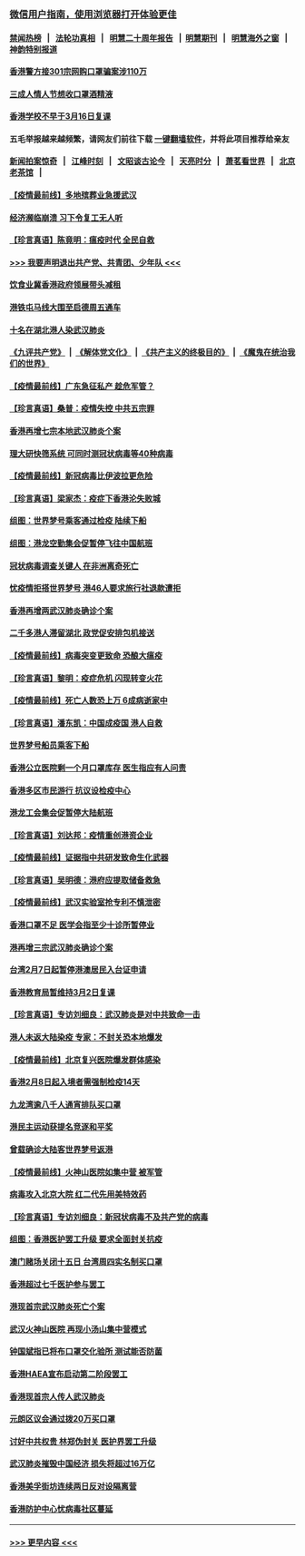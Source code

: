 ### [微信用户指南，使用浏览器打开体验更佳](https://github.com/gfw-breaker/banned-news1/blob/master/indexes/wechat-guide.md?t=0)
#### [禁闻热榜](热点新闻.md?t=0)  &nbsp;&nbsp;|&nbsp;&nbsp; [法轮功真相](https://github.com/gfw-breaker/truth/blob/master/README.md?t=0) &nbsp;&nbsp;|&nbsp;&nbsp; [明慧二十周年报告](https://github.com/gfw-breaker/mh-reports/blob/master/README.md?t=0) &nbsp;&nbsp;|&nbsp;&nbsp;[明慧期刊](https://github.com/gfw-breaker/mh-qikan) &nbsp;&nbsp;|&nbsp;&nbsp; [明慧海外之窗](https://github.com/gfw-breaker/mh-news/blob/master/README.md?t=0) &nbsp;&nbsp;|&nbsp;&nbsp; [神韵特别报道](https://github.com/gfw-breaker/mh-news/blob/master/shenyun.md?t=0)
#### [香港警方接301宗网购口罩骗案涉110万](../pages/nsc415/n11867572.md?t=02141711) 
#### [三成人情人节想收口罩酒精液](../pages/nsc415/n11867523.md?t=02141711) 
#### [香港学校不早于3月16日复课](../pages/nsc415/n11867498.md?t=02141711) 
#### 五毛举报越来越频繁，请网友们前往下载 [一键翻墙软件](https://github.com/gfw-breaker/ssr-accounts)，并将此项目推荐给亲友
#### [新闻拍案惊奇](https://github.com/gfw-breaker/banned-news1/blob/master/pages/link4.md) &nbsp;&nbsp;|&nbsp;&nbsp; [江峰时刻](https://github.com/gfw-breaker/banned-news1/blob/master/pages/link4.md) &nbsp;&nbsp;|&nbsp;&nbsp; [文昭谈古论今](https://github.com/gfw-breaker/banned-news1/blob/master/pages/link4.md) &nbsp;&nbsp;|&nbsp;&nbsp; [天亮时分](https://github.com/gfw-breaker/banned-news1/blob/master/pages/link4.md) &nbsp;&nbsp;|&nbsp;&nbsp; [萧茗看世界](https://github.com/gfw-breaker/banned-news1/blob/master/pages/link4.md) &nbsp;&nbsp;|&nbsp;&nbsp; [北京老茶馆](https://github.com/gfw-breaker/banned-news1/blob/master/pages/link4.md) &nbsp;&nbsp;|&nbsp;&nbsp; 
#### [【疫情最前线】多地殡葬业急援武汉](../pages/nsc415/n11866914.md?t=02141711) 
#### [经济濒临崩溃 习下令复工无人听](../pages/nsc415/n11867269.md?t=02141711) 
#### [【珍言真语】陈竟明：瘟疫时代 全民自救](../pages/nsc415/n11866765.md?t=02141711) 
#### [>>> 我要声明退出共产党、共青团、少年队 <<<](https://github.com/begood0513/goodnews/blob/master/quit/letter.md) 
#### [饮食业冀香港政府领展带头减租](../pages/nsc415/n11864876.md?t=02141711) 
#### [港铁屯马线大围至启德周五通车](../pages/nsc415/n11864842.md?t=02141711) 
#### [十名在湖北港人染武汉肺炎](../pages/nsc415/n11864807.md?t=02141711) 
#### [《九评共产党》](https://github.com/begood0513/9ping.md/blob/master/README.md) &nbsp;|&nbsp; [《解体党文化》](../../../../jtdwh.md/blob/master/README.md)  &nbsp;|&nbsp; [《共产主义的终极目的》](../../../../gczydzjmd.md/blob/master/README.md) &nbsp;|&nbsp; [《魔鬼在统治我们的世界》](../../../../mgztzwmdsj.md/blob/master/README.md) 
#### [【疫情最前线】广东急征私产 趁危军管？](../pages/nsc415/n11864205.md?t=02141711) 
#### [【珍言真语】桑普：疫情失控 中共五宗罪](../pages/nsc415/n11864157.md?t=02141711) 
#### [香港再增七宗本地武汉肺炎个案](../pages/nsc415/n11862405.md?t=02141711) 
#### [理大研快筛系统 可同时测冠状病毒等40种病毒](../pages/nsc415/n11862376.md?t=02141711) 
#### [【疫情最前线】新冠病毒比伊波拉更危险](../pages/nsc415/n11862199.md?t=02141711) 
#### [【珍言真语】梁家杰：疫症下香港沦失败城](../pages/nsc415/n11861588.md?t=02141711) 
#### [组图：世界梦号乘客通过检疫 陆续下船](../pages/nsc415/n11858302.md?t=02141711) 
#### [组图：港龙空勤集会促暂停飞往中国航班](../pages/nsc415/n11858190.md?t=02141711) 
#### [冠状病毒调查关键人 在非洲离奇死亡](../pages/nsc415/n11859798.md?t=02141711) 
#### [忧疫情拒搭世界梦号 港46人要求旅行社退款遭拒](../pages/nsc415/n11859849.md?t=02141711) 
#### [香港再增两武汉肺炎确诊个案](../pages/nsc415/n11859833.md?t=02141711) 
#### [二千多港人滞留湖北 政党促安排包机接送](../pages/nsc415/n11859831.md?t=02141711) 
#### [【疫情最前线】病毒突变更致命 恐酿大瘟疫](../pages/nsc415/n11859604.md?t=02141711) 
#### [【珍言真语】黎明：疫症危机 闪现转变火花](../pages/nsc415/n11859199.md?t=02141711) 
#### [【疫情最前线】死亡人数恐上万 6成病逝家中](../pages/nsc415/n11856687.md?t=02141711) 
#### [【珍言真语】潘东凯：中国成疫国 港人自救](../pages/nsc415/n11856962.md?t=02141711) 
#### [世界梦号船员乘客下船](../pages/nsc415/n11856883.md?t=02141711) 
#### [香港公立医院剩一个月口罩库存 医生指应有人问责](../pages/nsc415/n11856875.md?t=02141711) 
#### [香港多区市民游行 抗议设检疫中心](../pages/nsc415/n11856866.md?t=02141711) 
#### [港龙工会集会促暂停大陆航班](../pages/nsc415/n11856840.md?t=02141711) 
#### [【珍言真语】刘达邦：疫情重创港资企业](../pages/nsc415/n11854274.md?t=02141711) 
#### [【疫情最前线】证据指中共研发致命生化武器](../pages/nsc415/n11853087.md?t=02141711) 
#### [【珍言真语】吴明德：港府应提取储备救急](../pages/nsc415/n11852734.md?t=02141711) 
#### [【疫情最前线】武汉实验室抢专利不慎泄密](../pages/nsc415/n11850310.md?t=02141711) 
#### [香港口罩不足 医学会指至少十诊所暂停业](../pages/nsc415/n11850301.md?t=02141711) 
#### [港再增三宗武汉肺炎确诊个案](../pages/nsc415/n11850328.md?t=02141711) 
#### [台湾2月7日起暂停港澳居民入台证申请](../pages/nsc415/n11850304.md?t=02141711) 
#### [香港教育局暂维持3月2日复课](../pages/nsc415/n11850260.md?t=02141711) 
#### [【珍言真语】专访刘细良：武汉肺炎是对中共致命一击](../pages/nsc415/n11849934.md?t=02141711) 
#### [港人未返大陆染疫 专家：不封关恐本地爆发](../pages/nsc415/n11848021.md?t=02141711) 
#### [【疫情最前线】北京复兴医院爆发群体感染](../pages/nsc415/n11847626.md?t=02141711) 
#### [香港2月8日起入境者需强制检疫14天](../pages/nsc415/n11847658.md?t=02141711) 
#### [九龙湾逾八千人通宵排队买口罩](../pages/nsc415/n11847647.md?t=02141711) 
#### [港民主运动获提名竞逐和平奖](../pages/nsc415/n11847633.md?t=02141711) 
#### [曾载确诊大陆客世界梦号返港](../pages/nsc415/n11847608.md?t=02141711) 
#### [【疫情最前线】火神山医院如集中营 被军管](../pages/nsc415/n11847524.md?t=02141711) 
#### [病毒攻入北京大院 红二代先用美特效药](../pages/nsc415/n11847427.md?t=02141711) 
#### [【珍言真语】专访刘细良：新冠状病毒不及共产党的病毒](../pages/nsc415/n11847164.md?t=02141711) 
#### [组图：香港医护罢工升级 要求全面封关抗疫](../pages/nsc415/n11844107.md?t=02141711) 
#### [澳门赌场关闭十五日 台湾周四实名制买口罩](../pages/nsc415/n11845083.md?t=02141711) 
#### [香港超过七千医护参与罢工](../pages/nsc415/n11845051.md?t=02141711) 
#### [港现首宗武汉肺炎死亡个案](../pages/nsc415/n11844998.md?t=02141711) 
#### [武汉火神山医院 再现小汤山集中营模式](../pages/nsc415/n11844763.md?t=02141711) 
#### [钟国斌指已将布口罩交化验所 测试能否防菌](../pages/nsc415/n11842783.md?t=02141711) 
#### [香港HAEA宣布启动第二阶段罢工](../pages/nsc415/n11842723.md?t=02141711) 
#### [香港现首宗人传人武汉肺炎](../pages/nsc415/n11842766.md?t=02141711) 
#### [元朗区议会通过拨20万买口罩](../pages/nsc415/n11842754.md?t=02141711) 
#### [讨好中共权贵 林郑伪封关 医护界罢工升级](../pages/nsc415/n11842359.md?t=02141711) 
#### [武汉肺炎摧毁中国经济 损失将超过16万亿](../pages/nsc415/n11839723.md?t=02141711) 
#### [香港美孚街坊连续两日反对设隔离营](../pages/nsc415/n11839962.md?t=02141711) 
#### [香港防护中心忧病毒社区蔓延](../pages/nsc415/n11839933.md?t=02141711) 

----
#### [ >>> 更早内容 <<< ](../indexes/nsc415-earlier.md)
